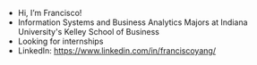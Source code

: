 -  Hi, I’m Francisco!
-  Information Systems and Business Analytics Majors at Indiana University's Kelley School of Business
-  Looking for internships 
-  LinkedIn: https://www.linkedin.com/in/franciscoyang/
